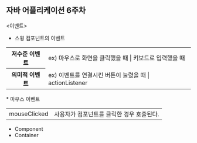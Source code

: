 ## 자바 어플리케이션 6주차

<이벤트>
* 스윙 컴포넌트의 이벤트
<table>
  <tr>
    <th>저수준 이벤트</th>
    <td>ex) 마우스로 화면을 클릭했을 때 | 키보드로 입력했을 때</td>
  </tr>
  <tr>
    <th>의미적 이벤트</th>
    <td>ex) 이벤트를 연결시킨 버튼이 눌렸을 때 | actionListener</td>
  </tr>
</table>
* 마우스 이벤트
<table>
  <tr>
    <td>mouseClicked</td>
    <td>사용자가 컴포넌트를 클릭한 경우 호출된다.</td>
  </th>
</table>

* Component
* Container
